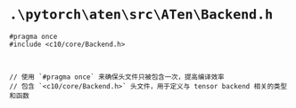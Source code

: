 # `.\pytorch\aten\src\ATen\Backend.h`

```
#pragma once
#include <c10/core/Backend.h>



// 使用 `#pragma once` 来确保头文件只被包含一次，提高编译效率
// 包含 `<c10/core/Backend.h>` 头文件，用于定义与 tensor backend 相关的类型和函数
```